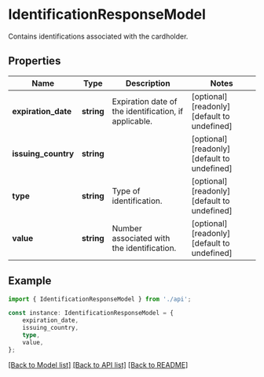 # IdentificationResponseModel

Contains identifications associated with the cardholder.

## Properties

Name | Type | Description | Notes
------------ | ------------- | ------------- | -------------
**expiration_date** | **string** | Expiration date of the identification, if applicable. | [optional] [readonly] [default to undefined]
**issuing_country** | **string** |  | [optional] [readonly] [default to undefined]
**type** | **string** | Type of identification. | [optional] [readonly] [default to undefined]
**value** | **string** | Number associated with the identification. | [optional] [readonly] [default to undefined]

## Example

```typescript
import { IdentificationResponseModel } from './api';

const instance: IdentificationResponseModel = {
    expiration_date,
    issuing_country,
    type,
    value,
};
```

[[Back to Model list]](../README.md#documentation-for-models) [[Back to API list]](../README.md#documentation-for-api-endpoints) [[Back to README]](../README.md)
